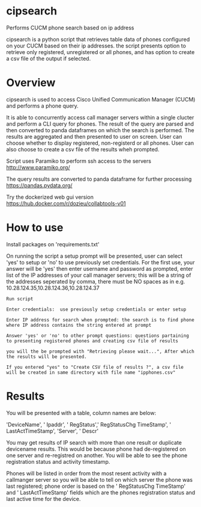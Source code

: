 # cipsearch
Performs CUCM phone search based on ip address

cipsearch is a python script that retrieves table data of phones configured on your CUCM based on their ip addresses.
the script presents option to retrieve only registered, unregistered or all phones, and has option to create a csv file of the output if selected.


Overview
===============
cipsearch is used to access Cisco Unified Communication Manager (CUCM) and performs a phone query.

It is able to concurrently access call manager servers within a single clucter and perform a CLI query for phones.
The result of the query are parsed and then converted to panda dataframes on which the search is performed. The results are aggregated and then presented to user on screen. User can choose whether to display registered, non-registerd or all phones. User can also choose to create a csv file of the results wheh prompted.

Script uses Paramiko to perform ssh access to the servers
http://www.paramiko.org/

The query results are converted to panda dataframe for further processing
https://pandas.pydata.org/

Try the dockerized web gui version https://hub.docker.com/r/dozieu/collabtools-v01

How to use
==============
Install packages on 'requirements.txt'

On running the script a setup prompt will be presented, user can select 'yes' to setup or 'no' to use previously set credentials.
For the first use, your answer will be 'yes' then enter username and password as prompted, enter list of the IP addresses of your call manager servers; this will be a string of the addresses seperated by  comma, there must be NO spaces as in 
e.g. 10.28.124.35,10.28.124.36,10.28.124.37

    Run script

    Enter credentials:  use previously setup credentials or enter setup

    Enter IP address for search when prompted: the search is to find phone where IP address contains the string entered at prompt

    Answer 'yes' or 'no' to other prompt questions: questions partaining to presenting registered phones and creating csv file of results

    you will the be prompted with "Retrieving please wait...", After which the results will be presented.

    If you entered "yes" to "Create CSV file of results ?", a csv file will be created in same directory with file name "ipphones.csv"

Results
=========
You will be presented with a table, column names are below:

'DeviceName', ' Ipaddr', ' RegStatus',' RegStatusChg TimeStamp', ' LastActTimeStamp', 'Server', ' Descr'

You may get results of IP search with more than one result or duplicate devicename results.
This would be because phone had de-registered on one server and re-registred on another.
You will be able to see the phone registration status and activity timestamp.

Phones will be listed in order from the most resent activity with a callmanger server so you will be able to tell on which server the phone was last registered;
phone order is based on the ' RegStatusChg TimeStamp' and ' LastActTimeStamp' fields which are the phones registration status and last active time for the device. 

